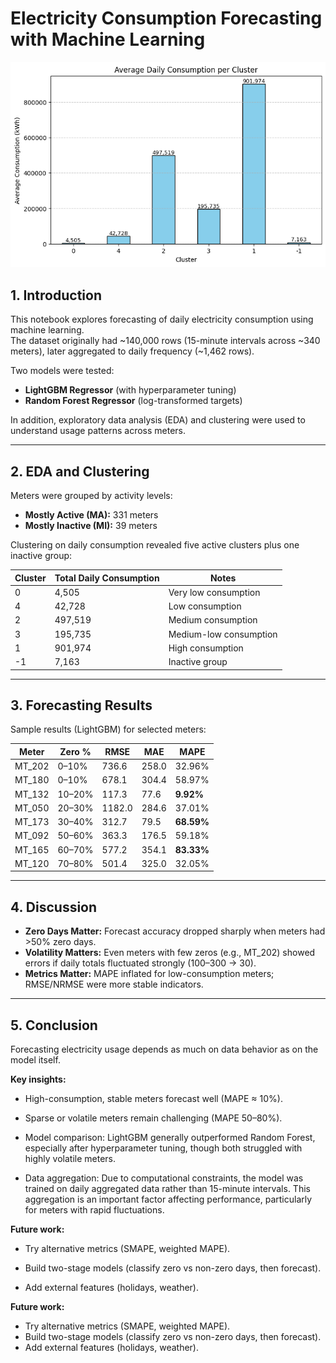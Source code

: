 # Electricity Consumption Forecasting with Machine Learning
![Actual vs Forecast](../4.Figures/Average_Daily_Consumbtion_by_Cluster.png)  
## 1. Introduction
This notebook explores forecasting of daily electricity consumption using machine learning.  
The dataset originally had ~140,000 rows (15-minute intervals across ~340 meters), later aggregated to daily frequency (~1,462 rows).  

Two models were tested:  
- **LightGBM Regressor** (with hyperparameter tuning)  
- **Random Forest Regressor** (log-transformed targets)  

In addition, exploratory data analysis (EDA) and clustering were used to understand usage patterns across meters.  

---

## 2. EDA and Clustering
Meters were grouped by activity levels:  

- **Mostly Active (MA):** 331 meters  
- **Mostly Inactive (MI):** 39 meters  

Clustering on daily consumption revealed five active clusters plus one inactive group:  

| Cluster | Total Daily Consumption | Notes |
|---------|-------------------------|-------|
| 0 | 4,505 | Very low consumption |
| 4 | 42,728 | Low consumption |
| 2 | 497,519 | Medium consumption |
| 3 | 195,735 | Medium-low consumption |
| 1 | 901,974 | High consumption |
| -1 | 7,163 | Inactive group |

---

## 3. Forecasting Results
Sample results (LightGBM) for selected meters:  

| Meter | Zero % | RMSE | MAE | MAPE |
|-------|--------|------|-----|------|
| MT_202 | 0–10% | 736.6 | 258.0 | 32.96% |
| MT_180 | 0–10% | 678.1 | 304.4 | 58.97% |
| MT_132 | 10–20% | 117.3 | 77.6 | **9.92%** |
| MT_050 | 20–30% | 1182.0 | 284.6 | 37.01% |
| MT_173 | 30–40% | 312.7 | 79.5 | **68.59%** |
| MT_092 | 50–60% | 363.3 | 176.5 | 59.18% |
| MT_165 | 60–70% | 577.2 | 354.1 | **83.33%** |
| MT_120 | 70–80% | 501.4 | 325.0 | 32.05% |

---

## 4. Discussion
- **Zero Days Matter:** Forecast accuracy dropped sharply when meters had >50% zero days.  
- **Volatility Matters:** Even meters with few zeros (e.g., MT_202) showed errors if daily totals fluctuated strongly (100–300 → 30).  
- **Metrics Matter:** MAPE inflated for low-consumption meters; RMSE/NRMSE were more stable indicators.  

---
## 5. Conclusion
Forecasting electricity usage depends as much on data behavior as on the model itself.

**Key insights:**

- High-consumption, stable meters forecast well (MAPE ≈ 10%).

- Sparse or volatile meters remain challenging (MAPE 50–80%).

- Model comparison: LightGBM generally outperformed Random Forest, especially after hyperparameter tuning, though both struggled with highly volatile meters.

- Data aggregation: Due to computational constraints, the model was trained on daily aggregated data rather than 15-minute intervals. This aggregation is an important factor affecting performance, particularly for meters with rapid fluctuations.

**Future work:**

- Try alternative metrics (SMAPE, weighted MAPE).

- Build two-stage models (classify zero vs non-zero days, then forecast).

- Add external features (holidays, weather). 

**Future work:**  
- Try alternative metrics (SMAPE, weighted MAPE).  
- Build two-stage models (classify zero vs non-zero days, then forecast).  
- Add external features (holidays, weather).  

